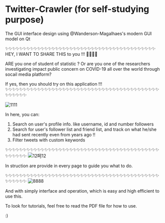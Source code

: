 # Twitter-Crawler  (for self-studying purpose)
The GUI interface design using @Wanderson-Magalhaes's modern GUI model on Qt

✨✨✨✨✨✨✨✨✨✨✨✨✨✨✨✨✨✨✨✨✨✨✨✨✨✨✨✨✨✨✨✨✨✨✨✨✨✨✨✨✨✨
HEY, I WANT TO SHARE THIS to you !!! 🥳🥳🥳🥳

ARE you one of student of statistic ? Or are you one of the researchers investigating impact public concern on COVID-19 all over the world through socail media platform?

If yes, then you should try on this application !!!
✨✨✨✨✨✨✨✨✨✨✨✨✨✨✨✨✨✨✨✨✨✨✨✨✨✨✨✨✨✨✨✨✨✨✨✨✨✨✨✨✨✨✨✨✨✨✨✨✨

![1111](https://user-images.githubusercontent.com/79691025/140162097-7fee9462-509c-4491-a946-5a30b9e4cb4d.PNG)


In here, you can:

  1) Search on user's profile info. like username, id and number followers
  3) Search for user's follower list and friend list, and track on what he/she had sent recently even from years ago !!
  4) Filter tweets with custom keywords

✨✨✨✨✨✨✨✨✨✨✨✨✨✨✨✨✨✨✨✨✨✨✨✨✨✨✨✨✨✨✨✨✨✨✨✨✨✨✨✨✨✨✨✨✨✨✨✨✨
![12呵12](https://user-images.githubusercontent.com/79691025/140162140-d2d29dc7-cc51-4b6c-921f-d93ab0d55d49.PNG)



In struction are provide in every page to guide you what to do.

✨✨✨✨✨✨✨✨✨✨✨✨✨✨✨✨✨✨✨✨✨✨✨✨✨✨✨✨✨✨✨✨✨✨✨✨✨✨✨✨✨✨✨✨✨✨✨✨✨
![8888](https://user-images.githubusercontent.com/79691025/140162128-19a59845-fa3c-4c8c-bc21-4b832452b8fb.PNG)


And with simply interface and operation, which is easy and high efficient to use this.

To look for tutorials, feel free to read the PDF file for how to use.

:)
